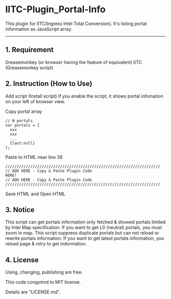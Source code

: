 IITC-Plugin_Portal-Info
=======================

This plugin for IITC(Ingress Intel Total Conversion).
It's listing portal information as JavaScript array.

-----

## 1. Requirement

Greasemonkey (or browser having the feature of equivalent)
IITC (Greasemonkey script)

## 2. Instruction (How to Use)

Add script (Install script)
If you enable the script, it shows portal infomation on your left of browser view.

Copy portal array

    // N portals
    var portals = [
      xxx
      xxx
      ...
      {last:null}
    ];

Paste to HTML near line 38

    ////////////////////////////////////////////////////////////////////
    // ADD HERE - Copy & Paste Plugin Code
    HERE!
    // ADD HERE - Copy & Paste Plugin Code
    ////////////////////////////////////////////////////////////////////

Save HTML and Open HTML

## 3. Notice

This script can get portals information only fetched & showed portals limited by Intel Map specification.
If you want to get L0 (neutral) portals, you must zoom in map.
This script suppress duplicate portals but can not reload or rewrite portals information.
If you want to get latest portals information, you reload page & retry to get indormation.

## 4. License

Using, changing, publishing are free.

This code congotmd to MIT license.

Details are "LICENSE.md".



